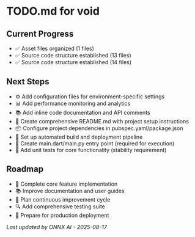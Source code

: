 # TODO.md for void

## Current Progress
- ✅ Asset files organized (1 files)
- ✅ Source code structure established (13 files)
- ✅ Source code structure established (14 files)

## Next Steps
- ⚙️ Add configuration files for environment-specific settings
- 📊 Add performance monitoring and analytics
- 📚 Add inline code documentation and API comments
- 📝 Create comprehensive README.md with project setup instructions
- 📦 Configure project dependencies in pubspec.yaml/package.json
- 🔧 Set up automated build and deployment pipeline
- 🚀 Create main.dart/main.py entry point (required for execution)
- 🧪 Add unit tests for core functionality (stability requirement)

## Roadmap
- 🎯 Complete core feature implementation
- 📚 Improve documentation and user guides
- 🔄 Plan continuous improvement cycle
- 🔍 Add comprehensive testing suite
- 🚀 Prepare for production deployment

*Last updated by ONNX AI - 2025-08-17*